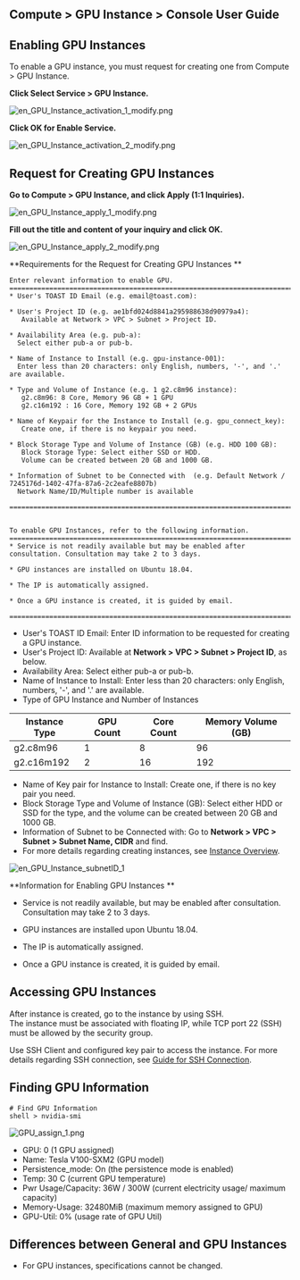 ## Compute > GPU Instance > Console User Guide

## Enabling GPU Instances  

To enable a GPU instance, you must request for creating one from Compute > GPU Instance.

**Click Select Service > GPU Instance.**

![en_GPU_Instance_activation_1_modify.png](http://static.toastoven.net/prod_gpu/en_GPU_Instance_activation_1_modify.png)  

**Click OK for Enable Service.**

![en_GPU_Instance_activation_2_modify.png](http://static.toastoven.net/prod_gpu/en_GPU_Instance_activation_2_modify.png)



## Request for Creating GPU Instances 

**Go to Compute > GPU Instance, and click Apply (1:1 Inquiries).**

![en_GPU_Instance_apply_1_modify.png](http://static.toastoven.net/prod_gpu/en_GPU_Instance_apply_1_modify.png)


**Fill out the title and content of your inquiry and click OK.**

![en_GPU_Instance_apply_2_modify.png](http://static.toastoven.net/prod_gpu/en_GPU_Instance_apply_2_modify.png)


**Requirements for the Request for Creating GPU Instances **

```
Enter relevant information to enable GPU.  
=============================================================================
* User's TOAST ID Email (e.g. email@toast.com):

* User's Project ID (e.g. ae1bfd024d8841a295988638d90979a4):
   Available at Network > VPC > Subnet > Project ID.

* Availability Area (e.g. pub-a):
  Select either pub-a or pub-b.

* Name of Instance to Install (e.g. gpu-instance-001):
  Enter less than 20 characters: only English, numbers, '-', and '.' are available.

* Type and Volume of Instance (e.g. 1 g2.c8m96 instance):
   g2.c8m96: 8 Core, Memory 96 GB + 1 GPU
   g2.c16m192 : 16 Core, Memory 192 GB + 2 GPUs

* Name of Keypair for the Instance to Install (e.g. gpu_connect_key):
   Create one, if there is no keypair you need.

* Block Storage Type and Volume of Instance (GB) (e.g. HDD 100 GB):
   Block Storage Type: Select either SSD or HDD.
   Volume can be created between 20 GB and 1000 GB.

* Information of Subnet to be Connected with  (e.g. Default Network / 7245176d-1402-47fa-87a6-2c2eafe8807b)
  Network Name/ID/Multiple number is available

=============================================================================


To enable GPU Instances, refer to the following information.   
=============================================================================
* Service is not readily available but may be enabled after consultation. Consultation may take 2 to 3 days. 

* GPU instances are installed on Ubuntu 18.04. 

* The IP is automatically assigned. 

* Once a GPU instance is created, it is guided by email. 

=============================================================================
```

* User's TOAST ID Email: Enter ID information to be requested for creating a GPU instance.  
* User's Project ID: Available at **Network > VPC > Subnet > Project ID**, as below.
* Availability Area: Select either pub-a or pub-b.  
* Name of Instance to Install: Enter less than 20 characters: only English, numbers, '-', and '.' are available. 
* Type of GPU Instance and Number of Instances 

| Instance Type | GPU Count | Core Count | Memory Volume (GB) |
| --- | --- | --- | --- |
| g2.c8m96 | 1 | 8 | 96 |
| g2.c16m192 | 2 | 16 | 192 |

* Name of Key pair for Instance to Install: Create one, if there is no key pair you need. 
* Block Storage Type and Volume of Instance (GB): Select either HDD or SSD for the type, and the volume can be created between 20 GB and 1000 GB. 
* Information of Subnet to be Connected with: Go to **Network > VPC > Subnet > Subnet Name, CIDR** and find.
* For more details regarding creating instances, see [Instance Overview](http://docs.toast.com/ko/Compute/Instance/ko/overview/).


![en_GPU_Instance_subnetID_1](http://static.toastoven.net/prod_gpu/en_GPU_Instance_subnetID_1.png)


**Information for Enabling GPU Instances **

* Service is not readily available, but may be enabled after consultation. Consultation may take 2 to 3 days. 

* GPU instances are installed upon Ubuntu 18.04.

* The IP is automatically assigned. 

* Once a GPU instance is created, it is guided by email.  


## Accessing GPU Instances 

After instance is created, go to the instance by using SSH.  
The instance must be associated with floating IP, while TCP port 22 (SSH) must be allowed by the security group. 

Use SSH Client and configured key pair to access the instance. 
For more details regarding SSH connection, see [Guide for SSH Connection](https://docs.toast.com/ko/Compute/Instance/ko/overview/#linux).



## Finding GPU Information 

```
# Find GPU Information
shell > nvidia-smi
```

![GPU_assign_1.png](http://static.toastoven.net/prod_gpu/GPU_assign_1.png)


* GPU: 0 (1 GPU assigned)
* Name: Tesla V100-SXM2 (GPU model)
* Persistence_mode: On (the persistence mode is enabled)
* Temp: 30 C (current GPU temperature)
* Pwr Usage/Capacity: 36W / 300W (current electricity usage/ maximum capacity)
* Memory-Usage: 32480MiB (maximum memory assigned to GPU)
* GPU-Util: 0% (usage rate of GPU Util)

## Differences between General and GPU Instances 

* For GPU instances, specifications cannot be changed.  
